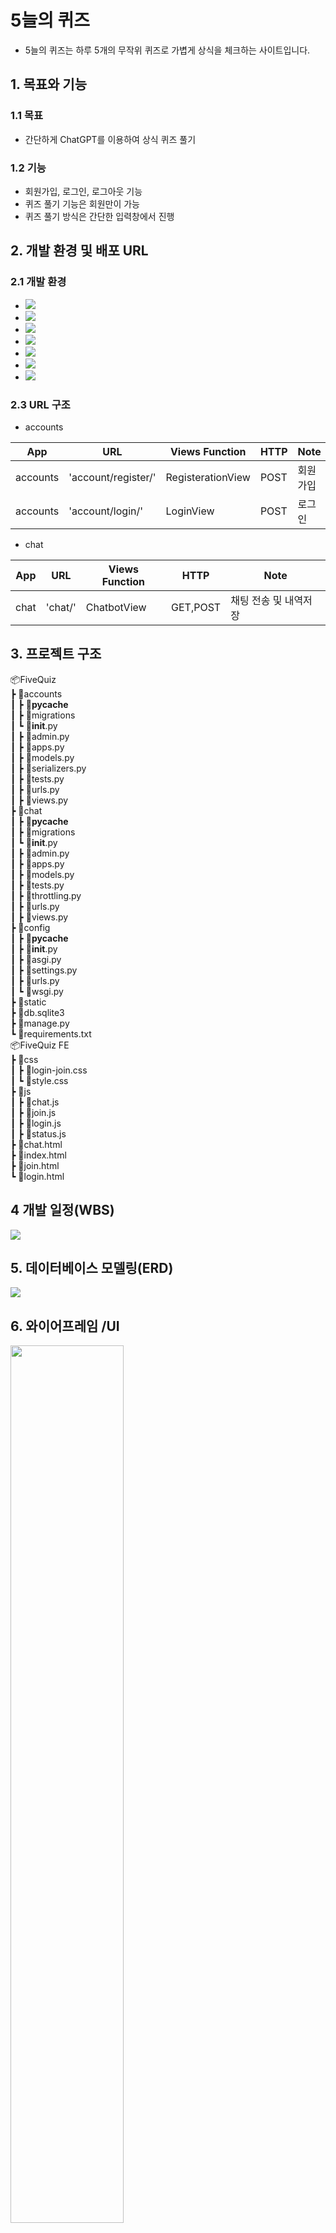 # 5늘의 퀴즈
- 5늘의 퀴즈는 하루 5개의 무작위 퀴즈로 가볍게 상식을 체크하는 사이트입니다.

## 1. 목표와 기능

### 1.1 목표
- 간단하게 ChatGPT를 이용하여 상식 퀴즈 풀기

### 1.2 기능
- 회원가입, 로그인, 로그아웃 기능
- 퀴즈 풀기 기능은 회원만이 가능
- 퀴즈 풀기 방식은 간단한 입력창에서 진행

## 2. 개발 환경 및 배포 URL
### 2.1 개발 환경

- <img src="https://img.shields.io/badge/javascript-F7DF1E?style=for-the-badge&logo=javascript&logoColor=black">
- <img src="https://img.shields.io/badge/html5-E34F26?style=for-the-badge&logo=html5&logoColor=white">
- <img src="https://img.shields.io/badge/css-1572B6?style=for-the-badge&logo=css3&logoColor=white">

- <img src="https://img.shields.io/badge/openai-412991?style=for-the-badge&logo=openai&logoColor=white">
- <img src="https://img.shields.io/badge/python-3776AB?style=for-the-badge&logo=python&logoColor=white">
- <img src="https://img.shields.io/badge/django-092E20?style=for-the-badge&logo=django&logoColor=white">

- <img src="https://img.shields.io/badge/Visual Studio Code-007ACC?style=flat-square&logo=Visual Studio Code&logoColor=white"/>


### 2.3 URL 구조
- accounts

| App       | URL                                        | Views Function    | HTTP                | Note           |
|-----------|--------------------------------------------|-------------------|---------------------|----------------|
| accounts  | 'account/register/'                                | RegisterationView | POST                |회원가입         |
| accounts  | 'account/login/'                                   | LoginView         | POST                |로그인           |

- chat

| App       | URL                                        | Views Function    | HTTP                | Note           |
|-----------|--------------------------------------------|-------------------|---------------------|----------------|
| chat      | 'chat/'                                    | ChatbotView       | GET,POST            | 채팅 전송 및 내역저장    |


## 3. 프로젝트 구조

📦FiveQuiz  
 ┣ 📂accounts  
 ┃ ┣ 📂__pycache__  
 ┃ ┣ 📂migrations  
 ┃ ┗ 📜__init__.py  
 ┃ ┣ 📜admin.py  
 ┃ ┣ 📜apps.py  
 ┃ ┣ 📜models.py  
 ┃ ┣ 📜serializers.py  
 ┃ ┣ 📜tests.py  
 ┃ ┣ 📜urls.py  
 ┃ ┣ 📜views.py  
 ┣ 📂chat  
 ┃ ┣ 📂__pycache__  
 ┃ ┣ 📂migrations  
 ┃ ┗ 📜__init__.py  
 ┃ ┣ 📜admin.py  
 ┃ ┣ 📜apps.py  
 ┃ ┣ 📜models.py  
 ┃ ┣ 📜tests.py  
 ┃ ┣ 📜throttling.py  
 ┃ ┣ 📜urls.py  
 ┃ ┣ 📜views.py  
 ┣ 📂config  
 ┃ ┣ 📂__pycache__  
 ┃ ┣ 📜__init__.py  
 ┃ ┣ 📜asgi.py  
 ┃ ┣ 📜settings.py  
 ┃ ┣ 📜urls.py  
 ┃ ┗ 📜wsgi.py  
 ┣ 📂static  
 ┣ 📜db.sqlite3  
 ┣ 📜manage.py  
 ┗ 📜requirements.txt  
📦FiveQuiz FE  
 ┣ 📂css  
 ┃ ┣ 📜login-join.css  
 ┃ ┗ 📜style.css  
 ┣ 📂js  
 ┃ ┣ 📜chat.js  
 ┃ ┣ 📜join.js  
 ┃ ┣ 📜login.js  
 ┃ ┣ 📜status.js  
 ┣ 📜chat.html  
 ┣ 📜index.html  
 ┣ 📜join.html  
 ┗ 📜login.html  

## 4 개발 일정(WBS)

<img src="./ReadmePNG/WBS.png">

## 5. 데이터베이스 모델링(ERD)

<img src="./ReadmePNG/ERD.png">

## 6. 와이어프레임 /UI 

<img src="./ReadmePNG/ui.png" width="60%">

## 7. 에러와 에러 해결
- 프론트엔드와 백엔드 연결?

부끄럽지만 이 둘을 연결하는 방식을 전혀 이해하지 못했다. Django가 기본으로 viewing을 제공하기에, 실습중에 했었던 서버단에서 html을 실행하는 방식에 익숙해진 것이 오히려 독이 된 케이스.
처음엔 Django 서버를 두 개 굴려야하나? 포트번호를 다르게 해서? 아님 외부툴을 사용해서? 같은 여러가지 시도. 검색해도 딱히 나오지 않았다.
Django서버를 Run하고, VScode Live 서버 익스텐션이나 브라우저를 실행하면 되는 간단한 문제였는데 이것을 몰라서 시간을 많이 소모.
모르는것은 자꾸 혼자 고민하는 습관이 있는데, 이를 고치도록 노력해야 겠다는 생각.

- 유저 커스터마이징

```python
def _create_user(self, email, password, is_superuser, **extra_fields)
```
create_super_user도 이메일과 비밀번호로만 가입되도록 편집하는 과정에서 에러가 나서 검색해봤는데, is_superuser와 is_active 속성이 없어서임을 알게됨.
이를 단순히 생각해서 함수 선언 자체에 넣어버려서 db에도 굳히 필요없는 속성이 추가되어버림.
에러가 되지 않는다고 넘어가지 말고, 좀 더 코드를 생각해봐야 하겠다는 깨달음.

- POST를 요청해도 OPTIONS가 간다?

GET이나 POST요청을 해도 OPTIONS 요청이 대신 가는 현상.

Content-Type이 application/json이고 사용자 임의로 헤더를 정의한 경우, preflighted request로 분류되어 POST요청을 전송하기 이전에 OPTIONS 요청을 먼저 보내서 사전검사를 수행하도록 정해져있기 때문: 보안이슈

django-cors-headers 와 settings.py에 CORS_ORIGIN_ALLOW_ALL=True 를 선언 함으로서 해결.

- Rate limits

```openai.error.RateLimitError: Rate limit reached for text-davinci-003 in organization org-fTXY4VhJ74Es1uwcePdPoZjG on requests per min (RPM): Limit 3, Used 3, Requested 1. Please try again in 20s```

리퀘스트가 너무 많이 요청되었다는 에러? wait()함수를 따로 만들어서 20초를 걸어버리면 어느정도 처리되긴 하나 근본적인 해결은 실패.
